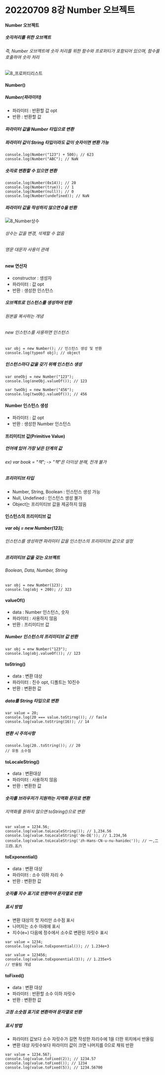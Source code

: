 # 20220709 8강 Number 오브젝트                                         

#### Number 오브젝트
##### 숫자처리를 위한 오브젝트
###### 즉, Number 오브젝트에 숫자 처리를 위한 함수와 프로퍼티가 포함되어 있으며, 함수를 호출하여 숫자 처리
![8_프로퍼티리스트](https://user-images.githubusercontent.com/62472117/178107590-2d00e175-e56d-454f-a955-b03df13d8d48.png)

#### Number()
##### Number(파라미터)
- 파라미터 : 반환할 값 opt
- 반환 : 반환할 값
##### 파라미터 값을 Number 타입으로 변환
##### 파라미터 값이 String 타입이라도 값이 숫자이면 변환 가능
```
console.log(Number("123") + 500); // 623
console.log(Number("ABC"); // NaN
```
##### 숫자로 변환할 수 있으면 변환
```
console.log(Number(0x14)); // 20
console.log(Number(true)); // 1
console.log(Number(null)); // 0
console.log(Number(undefined)); // NaN
```
##### 파라미터 값을 작성하지 않으면 0을 반환
![8_Number상수](https://user-images.githubusercontent.com/62472117/178108250-c1ed0de2-27ad-46d4-948c-cdb59b7d3529.png)
###### 상수는 값을 변경, 삭제할 수 없음
###### 영문 대문자 사용이 관례

#### new 연산자
- constructor : 생성자
- 파라미터 : 값 opt
- 반환 : 생성한 인스턴스
##### 오브젝트로 인스턴스를 생성하여 반환
###### 원본을 복사하는 개념
###### new 인스턴스를 사용하면 인스턴스
``` 
var obj = new Number(); // 인스턴스 생성 및 반환
console.log(typeof obj); // object
```
##### 인스턴스마다 값을 갖기 위해 인스턴스 생성
```
var oneObj = new Number("123");
console.log(oneObj.valueOf()); // 123

var twoObj = new Number("456");
console.log(twoObj.valueOf()); // 456
```
#### Number 인스턴스 생성
- 파라미터 : 값 opt
- 반환 : 생성한 Number 인스턴스

#### 프리미티브 값(Primitive Value)
##### 언어에 있어 가장 낮은 단계의 값
###### ex) var book = "책"; -> "책"은 더이상 분해, 전개 불가

##### 프리미티브 타입
- Number, String, Boolean : 인스턴스 생성 가능
- Null, Undefined : 인스턴스 생성 불가
- Object는 프리미티브 값을 제공하지 않음

#### 인스턴스의 프리미티브 값
##### var obj = new Number(123);
###### 인스턴스를 생성하면 파라미터 값을 인스턴스의 프리미티브 값으로 설정
##### 프리미티브 값을 갖는 오브젝트 
###### Boolean, Data, Number, String
```
var obj = new Number(123);
console.log(obj + 200); // 323
```
#### valueOf()
- data : Number 인스턴스, 숫자
- 파라미터 : 사용하지 않음
- 반환 : 프리미티브 값
##### Number 인스턴스의 프리미티브 값 반환
```
var obj = enw Number("123");
console.log(obj.valueOf()); // 123
```
#### toString()
- data : 변환 대상
- 파라미터 : 진수 opt, 디폴트는 10진수
- 반환 : 변환한 값
##### data를 String 타입으로 변환
```
var value = 20;
console.log(20 === value.toStirng()); // fasle
console.log(value.toString(16)); // 14
```
##### 변환 시 주의사항
```
console.log(20..toString()); // 20
// 유동 소수점
```
#### toLocaleString()
- data : 변환대상
- 파라미터 : 사용하지 않음
- 반환 : 변환한 값
##### 숫자를 브라우저가 지원하는 지역화 문자로 변환
###### 지역화를 원하지 않으면 toString()으로 변환
```
var value = 1234.56;
console.log(value.toLocaleString()); // 1,234.56
console.log(value.toLocaleString('de-DE')); // 1.234,56
console.log(value.toLocaleString('zh-Hans-CN-u-nu-hanidec')); // 一,二三四.五六
```
#### toExponential()
- data : 변환 대상
- 파라미터 : 소수 이하 자리 수
- 반환 : 변환한 값
##### 숫자를 지수 표기로 반환하여 문자열로 반환
##### 표시 방법
- 변환 대상의 첫 자리만 소수점 표시
- 나머지는 소수 아래에 표시
- 지수(e+) 다음에 정수에서 소수로 변환된 자릿수 표시
```
var value = 1234;
console.log(value.toExponential()); // 1.234e+3
```
```
var value = 123456;
console.log(value.toExponential(3)); // 1.235e+5
// 반올림 개념
```
#### toFixed()
- data : 변환 대상
- 파라미터 : 반환할 소수 이하 자릿수
- 반환 : 변환한 값
##### 고정 소숫점 표기로 변환하여 문자열로 반환
##### 표시 방법
- 파라미터 값보다 소수 자릿수가 길면 작성한 자리수에 1을 더한 위치에서 반올림
- 변환 대상 자릿수보다 파라미터 값이 크면 나머지를 0으로 채워 반환
``` 
var value = 1234.567;
console.log(value.toFixed(2)); // 1234.57
console.log(value.toFixed()); // 1234
console.log(value.toFixed(5)); // 1234.56700
```
